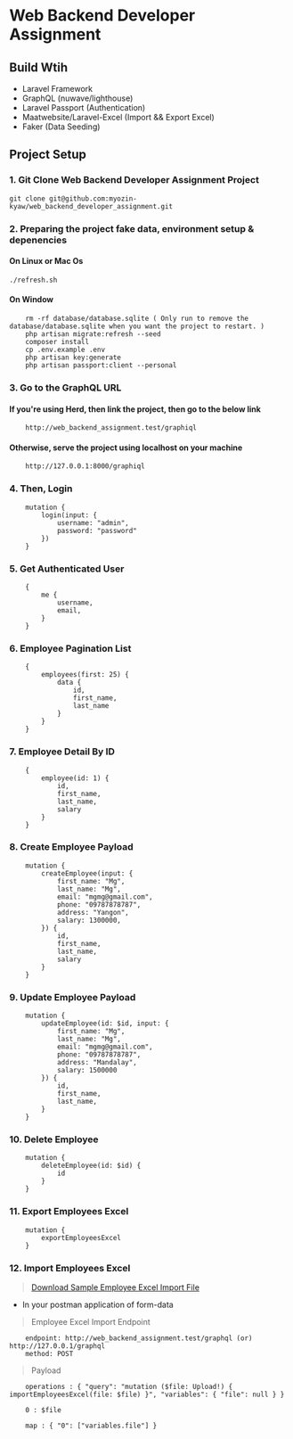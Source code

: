 # Web Backend Developer Assignment

## Build Wtih

-   Laravel Framework
-   GraphQL (nuwave/lighthouse)
-   Laravel Passport (Authentication)
-   Maatwebsite/Laravel-Excel (Import && Export Excel)
-   Faker (Data Seeding)

## Project Setup

### 1. Git Clone Web Backend Developer Assignment Project

```
git clone git@github.com:myozin-kyaw/web_backend_developer_assignment.git
```

### 2. Preparing the project fake data, environment setup & depenencies

#### On Linux or Mac Os

```
./refresh.sh
```

#### On Window

```
    rm -rf database/database.sqlite ( Only run to remove the database/database.sqlite when you want the project to restart. )
    php artisan migrate:refresh --seed
    composer install
    cp .env.example .env
    php artisan key:generate
    php artisan passport:client --personal
```

### 3. Go to the GraphQL URL

#### If you're using Herd, then link the project, then go to the below link

```
    http://web_backend_assignment.test/graphiql
```

#### Otherwise, serve the project using localhost on your machine

```
    http://127.0.0.1:8000/graphiql
```

### 4. Then, Login

```
    mutation {
        login(input: {
            username: "admin",
            password: "password"
        })
    }
```

### 5. Get Authenticated User

```
    {
        me {
            username,
            email,
        }
    }
```

### 6. Employee Pagination List

```
    {
        employees(first: 25) {
            data {
                id,
                first_name,
                last_name
            }
        }
    }
```

### 7. Employee Detail By ID

```
    {
        employee(id: 1) {
            id,
            first_name,
            last_name,
            salary
        }
    }
```

### 8. Create Employee Payload

```
    mutation {
        createEmployee(input: {
            first_name: "Mg",
            last_name: "Mg",
            email: "mgmg@gmail.com",
            phone: "09787878787",
            address: "Yangon",
            salary: 1300000,
        }) {
            id,
            first_name,
            last_name,
            salary
        }
    }
```

### 9. Update Employee Payload

```
    mutation {
        updateEmployee(id: $id, input: {
            first_name: "Mg",
            last_name: "Mg",
            email: "mgmg@gmail.com",
            phone: "09787878787",
            address: "Mandalay",
            salary: 1500000
        }) {
            id,
            first_name,
            last_name,
        }
    }
```

### 10. Delete Employee

```
    mutation {
        deleteEmployee(id: $id) {
            id
        }
    }
```

### 11. Export Employees Excel

```
    mutation {
        exportEmployeesExcel
    }
```

### 12. Import Employees Excel

> [Download Sample Employee Excel Import File](https://github.com/myozin-kyaw/web_backend_developer_assignment/tree/main/public/assets/employees-excel.xlsx)

-   In your postman application of form-data

> Employee Excel Import Endpoint

```
    endpoint: http://web_backend_assignment.test/graphql (or) http://127.0.0.1/graphql
    method: POST
```

> Payload

```
    operations : { "query": "mutation ($file: Upload!) { importEmployeesExcel(file: $file) }", "variables": { "file": null } }

    0 : $file

    map : { "0": ["variables.file"] }
```
